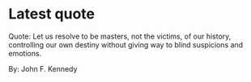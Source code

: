 # Latest quote 

Quote: Let us resolve to be masters, not the victims, of our history, controlling our own destiny without giving way to blind suspicions and emotions. 

By: John F. Kennedy